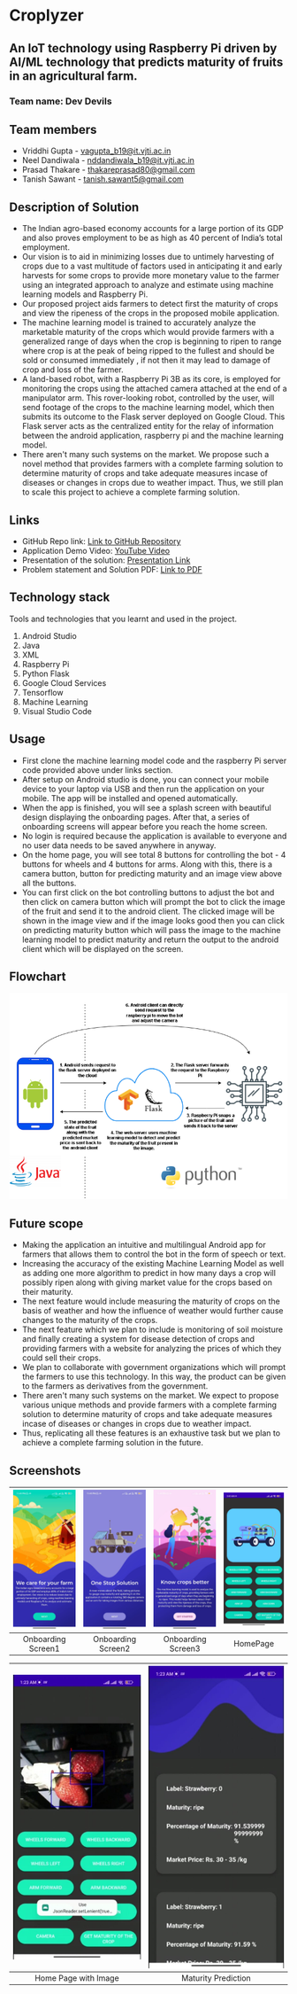 # Croplyzer
## An IoT technology using Raspberry Pi driven by AI/ML technology that predicts maturity of fruits in an agricultural farm.

### Team name: Dev Devils

## Team members
* Vriddhi Gupta - vagupta_b19@it.vjti.ac.in
* Neel Dandiwala - nddandiwala_b19@it.vjti.ac.in
* Prasad Thakare - thakareprasad80@gmail.com
* Tanish Sawant - tanish.sawant5@gmail.com

## Description of Solution

*  The Indian agro-based economy accounts for a large portion of its GDP and also proves employment to be as high as 40 percent of India’s total employment. 
*  Our vision is to aid in minimizing losses due to untimely harvesting of crops due to a vast multitude of factors used in anticipating it and early harvests for some crops to provide more monetary value to the farmer using an integrated approach to analyze and estimate using machine learning models and Raspberry Pi.
*  Our proposed project aids farmers to detect first the maturity of crops and view the ripeness of the crops in the proposed mobile application. 
*  The machine learning model is trained to accurately analyze the marketable maturity of the crops which would provide farmers with a generalized range of days when the crop is beginning to ripen to range where crop is at the peak of being ripped to the fullest and should be sold or consumed immediately , if not then it may lead to damage of crop and loss of the farmer.  
*  A land-based robot, with a Raspberry Pi 3B as its core, is employed for monitoring the crops using the attached camera attached at the end of a manipulator arm. This rover-looking robot, controlled by the user, will send footage of the crops to the machine learning model, which then submits its outcome to the Flask server deployed on Google Cloud. This Flask server acts as the centralized entity for the relay of information between the android application, raspberry pi and the machine learning model. 
*  There aren't many such systems on the market. We propose such a novel method that provides farmers with a complete farming solution to determine maturity of crops and take adequate measures incase of diseases or changes in crops due to weather impact. Thus, we still plan to scale this project to achieve a complete farming solution.

## Links
* GitHub Repo link: [Link to GitHub Repository](https://github.com/sans2801/DevDevils-Croplyzer)
* Application Demo Video: [YouTube Video](https://youtu.be/RHfaqZ2uXfA)
* Presentation of the solution: [Presentation Link](https://docs.google.com/presentation/d/1PFB0NjZRvAKWHNt8mGchfw8GYU3yKbuU_sBTPApztHY/edit?usp=sharing)
* Problem statement and Solution PDF: [Link to PDF](https://drive.google.com/file/d/1mgnl5jCZQx9PYJS9_7DTQM4PO5_DIpIZ/view?usp=sharing)

## Technology stack

Tools and technologies that you learnt and used in the project.

1. Android Studio
2. Java
3. XML
4. Raspberry Pi
5. Python Flask
6. Google Cloud Services
7. Tensorflow
8. Machine Learning
9. Visual Studio Code

## Usage
* First clone the machine learning model code and the raspberry Pi server code provided above under links section. 
* After setup on Android studio is done, you can connect your mobile device to your laptop via USB and then run the application on your mobile. The app will be installed and opened automatically.
* When the app is finished, you will see a splash screen with beautiful design displaying the onboarding pages. After that, a series of onboarding screens will appear before you reach the home screen.
* No login is required because the application is available to everyone and no user data needs to be saved anywhere in anyway. 
* On the home page, you will see total 8 buttons for controlling the bot - 4 buttons for wheels and 4 buttons for arms. Along with this, there is a camera button, button for predicting maturity and an image view above all the buttons.
* You can first click on the bot controlling buttons to adjust the bot and then click on camera button which will prompt the bot to click the image of the fruit and send it to the android client. The clicked image will be shown in the image view and if the image looks good then you can click on predicting maturity button which will pass the image to the machine learning model to predict maturity and return the output to the android client which will be displayed on the screen.

## Flowchart

<img src="https://github.com/sans2801/DevDevils-Croplyzer/blob/master/app-client/Flowchart.png" width="1000">

## Future scope
* Making the application an intuitive and multilingual Android app for farmers that allows them to control the bot in the form of speech or text. 
* Increasing the accuracy of the existing Machine Learning Model as well as adding one more algorithm to predict in how many days a crop will possibly ripen along with giving market value for the crops based on their maturity.
* The next feature would include measuring the maturity of crops on the basis of weather and how the influence of weather would further cause changes to the maturity of the crops. 
* The next feature which we plan to include is monitoring of soil moisture and finally creating a system for disease detection of crops and providing farmers with a website for analyzing the prices of which they could sell their crops. 
* We plan to collaborate with government organizations which will prompt the farmers to use this technology. In this way, the product can be given to the farmers as derivatives from the government.
* There aren't many such systems on the market. We expect to  propose various unique methods and provide farmers with a complete farming solution to determine maturity of crops and take adequate measures incase of diseases or changes in crops due to weather impact. 
* Thus, replicating all these features is an exhaustive task but we plan to achieve a complete farming solution in the future.


## Screenshots
| ![](https://github.com/Vriddhigupta/Croplyzer/blob/main/Onboarding1.jpeg) | ![](https://github.com/Vriddhigupta/Croplyzer/blob/main/Onboarding2.jpeg) | ![](https://github.com/Vriddhigupta/Croplyzer/blob/main/Onboarding3.jpeg) | ![](https://github.com/sans2801/DevDevils-Croplyzer/blob/master/app-client/HomePage%20(2).jpeg) |
| :-------------: | :-------------:  | :-------------:  | :-------------:  |
|     Onboarding Screen1     |    Onboarding Screen2   |    Onboarding Screen3     |      HomePage     |

| ![](https://github.com/sans2801/DevDevils-Croplyzer/blob/master/app-client/HomePage_with_clicked_image.jpeg) | ![](https://github.com/sans2801/DevDevils-Croplyzer/blob/master/app-client/Detection_Page.jpeg) |
| :-------------: | :-------------:  | 
|     Home Page with Image     |    Maturity Prediction   |    
